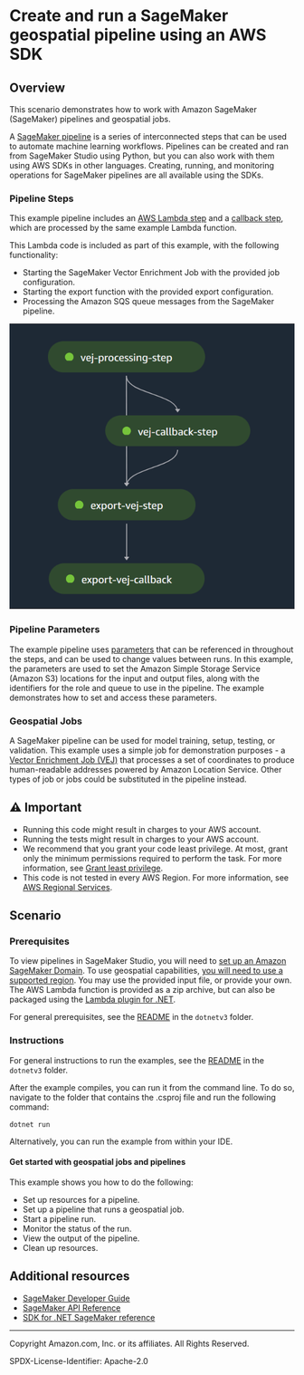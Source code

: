 # Create and run a SageMaker geospatial pipeline using an AWS SDK

## Overview

This scenario demonstrates how to work with Amazon SageMaker (SageMaker) pipelines and geospatial jobs.

A [SageMaker pipeline](https://docs.aws.amazon.com/sagemaker/latest/dg/pipelines.html) is a series of 
interconnected steps that can be used to automate machine learning workflows. Pipelines can be created 
and ran from SageMaker Studio using Python, but you can also work with them using AWS SDKs in other
languages. Creating, running, and monitoring operations for SageMaker pipelines are all available using the SDKs.

### Pipeline Steps
This example pipeline includes an [AWS Lambda step](https://docs.aws.amazon.com/sagemaker/latest/dg/build-and-manage-steps.html#step-type-lambda) 
and a [callback step](https://docs.aws.amazon.com/sagemaker/latest/dg/build-and-manage-steps.html#step-type-callback), 
which are processed by the same example Lambda function. 

This Lambda code is included as part of this example, with the following functionality:
- Starting the SageMaker Vector Enrichment Job with the provided job configuration.
- Starting the export function with the provided export configuration.
- Processing the Amazon SQS queue messages from the SageMaker pipeline. 

![Pipeline image](../Images/Pipeline.PNG)

### Pipeline Parameters
The example pipeline uses [parameters](https://docs.aws.amazon.com/sagemaker/latest/dg/build-and-manage-parameters.html) that can be referenced in throughout the steps, and can be used to change
values between runs. In this example, the parameters are used to set the Amazon Simple Storage Service (Amazon S3)
locations for the input and output files, along with the identifiers for the role and queue to use in the pipeline. 
The example demonstrates how to set and access these parameters.

### Geospatial Jobs
A SageMaker pipeline can be used for model training, setup, testing, or validation. This example uses a simple job
for demonstration purposes - a [Vector Enrichment Job (VEJ)](https://docs.aws.amazon.com/sagemaker/latest/dg/geospatial-vej.html) that processes a set of coordinates to produce human-readable 
addresses powered by Amazon Location Service. Other types of job or jobs could be substituted in the pipeline instead.

## ⚠ Important

* Running this code might result in charges to your AWS account.
* Running the tests might result in charges to your AWS account.
* We recommend that you grant your code least privilege. At most, grant only the minimum permissions required to perform the task. For more information, see [Grant least privilege](https://docs.aws.amazon.com/IAM/latest/UserGuide/best-practices.html#grant-least-privilege).
* This code is not tested in every AWS Region. For more information, see [AWS Regional Services](https://aws.amazon.com/about-aws/global-infrastructure/regional-product-services).

## Scenario

### Prerequisites

To view pipelines in SageMaker Studio, you will need to [set up an Amazon SageMaker Domain](https://docs.aws.amazon.com/sagemaker/latest/dg/gs-studio-onboard.html).
To use geospatial capabilities, [you will need to use a supported region](https://docs.aws.amazon.com/sagemaker/latest/dg/geospatial.html).
You may use the provided input file, or provide your own. The AWS Lambda function is provided as a zip archive, but can also be
packaged using the [Lambda plugin for .NET](https://docs.aws.amazon.com/lambda/latest/dg/csharp-package-toolkit.html).

For general prerequisites, see the [README](../README.md#Prerequisites) in the `dotnetv3` folder.

### Instructions

For general instructions to run the examples, see the
[README](../README.md#building-and-running-the-code-examples) in the `dotnetv3` folder.

After the example compiles, you can run it from the command line. To do so, navigate to
the folder that contains the .csproj file and run the following command:

```
dotnet run
```

Alternatively, you can run the example from within your IDE.

#### Get started with geospatial jobs and pipelines

This example shows you how to do the following:

* Set up resources for a pipeline.
* Set up a pipeline that runs a geospatial job.
* Start a pipeline run.
* Monitor the status of the run.
* View the output of the pipeline.
* Clean up resources.

## Additional resources

* [SageMaker Developer Guide](https://docs.aws.amazon.com/sagemaker/latest/dg/whatis.html)
* [SageMaker API Reference](https://docs.aws.amazon.com/sagemaker/latest/APIReference/Welcome.html)
* [SDK for .NET SageMaker reference](https://docs.aws.amazon.com/sdkfornet/v3/apidocs/items/SageMaker/NSageMaker.html)

---

Copyright Amazon.com, Inc. or its affiliates. All Rights Reserved.

SPDX-License-Identifier: Apache-2.0